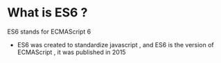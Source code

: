 # What is ES6 ?
ES6 stands for ECMAScript 6 
- ES6 was created to standardize javascript , and ES6 is the version of ECMAScript , it was published in 2015 
